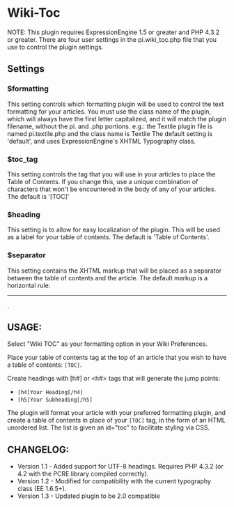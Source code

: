 # Wiki-Toc

NOTE: This plugin requires ExpressionEngine 1.5 or greater and PHP 4.3.2 or greater.
There are four user settings in the pi.wiki_toc.php file that you use to control the
plugin settings.

## Settings

### $formatting

This setting controls which formatting plugin will be used to control the text formatting for
your articles. You must use the class name of the plugin, which will always have the first
letter capitalized, and it will match the plugin filename, without the pi. and .php portions.
e.g.: the Textile plugin file is named pi.textile.php and the class name is Textile
The default setting is 'default', and uses ExpressionEngine's XHTML Typography class.

### $toc_tag

This setting controls the tag that you will use in your articles to place the Table of Contents.
If you change this, use a unique combination of characters that won't be encountered in the
body of any of your articles. The default is '[TOC]'

### $heading

This setting is to allow for easy localization of the plugin. This will be used as a
label for your table of contents. The default is 'Table of Contents'.

### $separator

This setting contains the XHTML markup that will be placed as a separator between the table of
contents and the article. The default markup is a horizontal rule: <hr />.

## USAGE:

Select "Wiki TOC" as your formatting option in your Wiki Preferences.

Place your table of contents tag at the top of an article that you wish to have a table of contents: `[TOC]`.

Create headings with [h#] or <h#> tags that will generate the jump points:
- `[h4]Your Heading[/h4]`
- `[h5]Your Subheading[/h5]`

The plugin will format your article with your preferred formatting plugin, and create a table of contents
in place of your `[TOC]` tag, in the form of an HTML unordered list. The list is given an id="toc" to
facilitate styling via CSS.

## CHANGELOG:

- Version 1.1 - Added support for UTF-8 headings. Requires PHP 4.3.2 (or 4.2 with the PCRE library
compiled correctly).
- Version 1.2 - Modified for compatibility with the current typography class (EE 1.6.5+).
- Version 1.3 - Updated plugin to be 2.0 compatible
